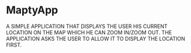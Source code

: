 # MaptyApp
A SIMPLE APPLICATION THAT DISPLAYS THE USER HIS CURRENT LOCATION ON THE MAP WHICH HE CAN ZOOM IN/ZOOM OUT.
THE APPLICATION ASKS THE USER TO ALLOW IT TO DISPLAY THE LOCATION FIRST.
